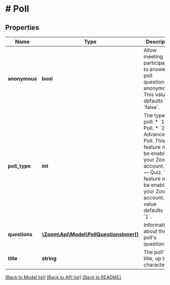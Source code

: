 # # Poll

## Properties

Name | Type | Description | Notes
------------ | ------------- | ------------- | -------------
**anonymous** | **bool** | Allow meeting participants to answer poll questions anonymously.   This value defaults to &#x60;false&#x60;. | [optional] [default to false]
**poll_type** | **int** | The type of poll:  * &#x60;1&#x60; — Poll.  * &#x60;2&#x60; — Advanced Poll. This feature must be enabled in your Zoom account.  * &#x60;3&#x60; — Quiz. This feature must be enabled in your Zoom account.    This value defaults to &#x60;1&#x60;. | [optional]
**questions** | [**\Zoom\Api\Model\PollQuestionsInner[]**](PollQuestionsInner.md) | Information about the poll&#39;s questions. | [optional]
**title** | **string** | The poll&#39;s title, up to 64 characters. | [optional]

[[Back to Model list]](../../README.md#models) [[Back to API list]](../../README.md#endpoints) [[Back to README]](../../README.md)
